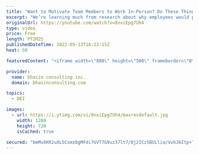 ```yaml
---
title: "Want to Motivate Team Members to Work In-Person? Do These Things"
excerpt: "We’re learning much from research about why employees would prefer to work virtually and what would incentivize them to work in-person. In this video, bci’s CEO and DEI expert Ritu Bhasin explains key considerations for motivating team members to return to working in-person.  - - - - -   bhasin consulting"
originalUrl: https://youtube.com/watch?v=8nxiEpg7Uh4
type: video
price: Free
length: PT2M2S
publishedDateTime: 2022-05-13T16:22:15Z
heat: 50

featuredContent: "<iframe width=\"800\" height=\"500\" frameborder=\"0\" src=\"https://www.youtube.com/embed/8nxiEpg7Uh4\" allow=\"accelerometer; autoplay; encrypted-media; gyroscope; picture-in-picture\" allowfullscreen></iframe>"

provider:
  name: bhasin consulting inc.
  domain: bhasinconsulting.com

topics:
  - DEI

images:
  - url: https://i.ytimg.com/vi/8nxiEpg7Uh4/maxresdefault.jpg
    width: 1280
    height: 720
    isCached: true

secured: "bmMs6KR2uXL5CsmxbgMFdi7UVT7G9uz37lt7/0j2ICz5BULlia/VvhJ6Itp+TKF42NGJFMMU5EIO9VQAgCYxTtYDqBbaa2cCKgv79ibMhrpaaXsMFOpsdsdSv2JuzYj3PuJzqviM4baDQAXPwOqt//aelkkVQN2IQa21EJkPzEOITnJnqzM+xaBvEDHj3wOd77gU9XWRFZQkbD0GmA846fcBvJHKoiK5QYBlSnBeH4r5162qutAVaBqOS/6/jRuviTzh4bSyaK+GrBc4cpXnD08U7lbHY+2gngEm1imrvBeyBIcts6kBIHV0OMmLkDbl8IH8WP/QIOCapHXaX3BXqXNn4aSaQrY9rVEQJsYek3gRsKWOLqNIspDvf7UTMU/FLpyNO28uS7TfwoF517B+fwauZzD2u4BSUi6Reo3h+c4=;n+cHEhUqrv8B1F9XX9R4Dw=="
---
```


